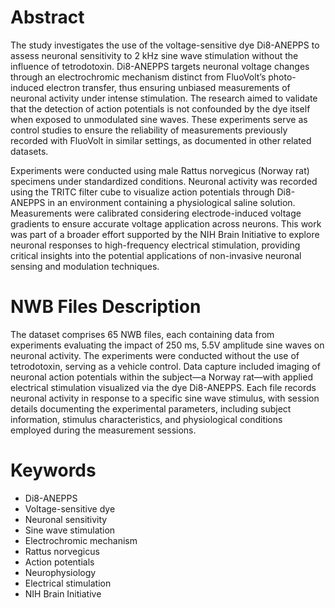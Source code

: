 # Abstract

The study investigates the use of the voltage-sensitive dye Di8-ANEPPS to assess neuronal sensitivity to 2 kHz sine wave stimulation without the influence of tetrodotoxin. Di8-ANEPPS targets neuronal voltage changes through an electrochromic mechanism distinct from FluoVolt’s photo-induced electron transfer, thus ensuring unbiased measurements of neuronal activity under intense stimulation. The research aimed to validate that the detection of action potentials is not confounded by the dye itself when exposed to unmodulated sine waves. These experiments serve as control studies to ensure the reliability of measurements previously recorded with FluoVolt in similar settings, as documented in other related datasets.

Experiments were conducted using male Rattus norvegicus (Norway rat) specimens under standardized conditions. Neuronal activity was recorded using the TRITC filter cube to visualize action potentials through Di8-ANEPPS in an environment containing a physiological saline solution. Measurements were calibrated considering electrode-induced voltage gradients to ensure accurate voltage application across neurons. This work was part of a broader effort supported by the NIH Brain Initiative to explore neuronal responses to high-frequency electrical stimulation, providing critical insights into the potential applications of non-invasive neuronal sensing and modulation techniques.

# NWB Files Description

The dataset comprises 65 NWB files, each containing data from experiments evaluating the impact of 250 ms, 5.5V amplitude sine waves on neuronal activity. The experiments were conducted without the use of tetrodotoxin, serving as a vehicle control. Data capture included imaging of neuronal action potentials within the subject—a Norway rat—with applied electrical stimulation visualized via the dye Di8-ANEPPS. Each file records neuronal activity in response to a specific sine wave stimulus, with session details documenting the experimental parameters, including subject information, stimulus characteristics, and physiological conditions employed during the measurement sessions.

# Keywords

- Di8-ANEPPS
- Voltage-sensitive dye
- Neuronal sensitivity
- Sine wave stimulation
- Electrochromic mechanism
- Rattus norvegicus
- Action potentials
- Neurophysiology
- Electrical stimulation
- NIH Brain Initiative